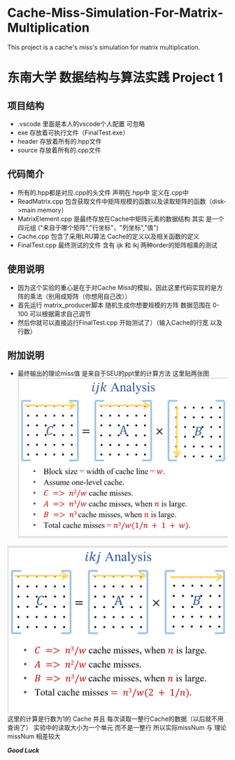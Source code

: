 # Cache-Miss-Simulation-For-Matrix-Multiplication
This project is a cache's miss's simulation for matrix multiplication.
# 东南大学 数据结构与算法实践 Project 1
## 项目结构
* .vscode 里面是本人的vscode个人配置 可忽略
* exe 存放着可执行文件（FinalTest.exe）
* header 存放着所有的.hpp文件
* source 存放着所有的.cpp文件

## 代码简介
* 所有的.hpp都是对应.cpp的头文件 声明在.hpp中 定义在.cpp中
* ReadMatrix.cpp 包含获取文件中矩阵规模的函数以及读取矩阵的函数（disk->main memory）
* MatrixElement.cpp 是最终存放在Cache中矩阵元素的数据结构
 其实 是一个四元组 ("来自于哪个矩阵","行坐标"，"列坐标","值")
* Cache.cpp 包含了采用LRU算法 Cache的定义以及相关函数的定义
* FinalTest.cpp 最终测试的文件 含有 ijk 和 ikj 两种order的矩阵相乘的测试

## 使用说明
* 因为这个实验的重心是在于对Cache Miss的模拟，因此这里代码实现的是方阵的乘法（别用成矩阵（你想用自己改））
* 首先运行 matrix_producer脚本 随机生成你想要规模的方阵 数据范围在 0-100 可以根据需求自己调节
* 然后你就可以直接运行FinalTest.cpp 开始测试了）（输入Cache的行宽 以及 行数）

## 附加说明
* 最终输出的理论miss值 是来自于SEU的ppt里的计算方法 这里贴两张图
![Alt text](ijk.png)

![Alt text](ikj.png)
这里的计算是行数为1的 Cache 并且 每次读取一整行Cache的数据（以后就不用查询了）
实验中的读取大小为一个单元 而不是一整行 所以实际missNum 与 理论missNum 相差较大


***Good Luck***
  


